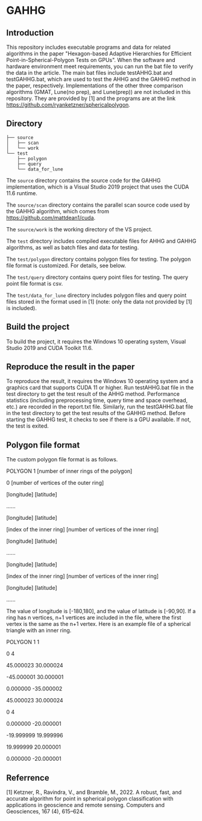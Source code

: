 # GAHHG

## Introduction

This repository includes executable programs and data for related algorithms in the paper "Hexagon-based Adaptive Hierarchies for Efficient Point-in-Spherical-Polygon Tests on GPUs". When the software and hardware environment meet requirements, you can run the bat file to verify the data in the article. The main bat files include testAHHG.bat and testGAHHG.bat, which are used to test the AHHG and the GAHHG method in the paper, respectively. Implementations of the other three comparison algorithms (GMAT, Lune(no prep), and Lune(prep)) are not included in this repository. They are provided by [1] and the programs are at the link https://github.com/ryanketzner/sphericalpolygon.

## Directory
```
├── source
│   ├── scan
│   └── work 
└── test
    ├── polygon
    ├── query
    └── data_for_lune
```

The `source` directory contains the source code for the GAHHG implementation, which is a Visual Studio 2019 project that uses the CUDA 11.6 runtime. 

The `source/scan` directory contains the parallel scan source code used by the GAHHG algorithm, which comes from https://github.com/mattdean1/cuda.

The `source/work` is the working directory of the VS project.

The `test` directory includes compiled executable files for AHHG and GAHHG algorithms, as well as batch files and data for testing.

The `test/polygon` directory contains polygon files for testing. The polygon file format is customized. For details, see below.

The `test/query` directory contains query point files for testing. The query point file format is csv.

The `test/data_for_lune` directory includes polygon files and query point files stored in the format used in [1] (note: only the data not provided by [1] is included).

## Build the project

To build the project, it requires the Windows 10 operating system, Visual Studio 2019 and CUDA Toolkit 11.6.

## Reproduce the result in the paper

To reproduce the result, it requires the Windows 10 operating system and a graphics card that supports CUDA 11 or higher. Run testAHHG.bat file in the test directory to get the test result of the AHHG method. Performance statistics (including  preprocessing time, query time and space overhead, etc.) are recorded in the report.txt file. Similarly, run the testGAHHG.bat file in the test directory to get the test results of the GAHHG method. Before starting the GAHHG test, it checks to see if there is a GPU available. If not, the test is exited.

## Polygon file format

The custom polygon file format is as follows.

POLYGON 1 [number of inner rings of the polygon]

0 [number of vertices of the outer ring]

[longitude] [latitude]

......

[longitude] [latitude]

[index of the inner ring] [number of vertices of the inner ring]

[longitude] [latitude]

......

[longitude] [latitude]

[index of the inner ring] [number of vertices of the inner ring]

[longitude] [latitude]

......

The value of longitude is [-180,180], and the value of latitude is [-90,90]. If a ring has n vertices, n+1 vertices are included in the file, where the first vertex is the same as the n+1 vertex. Here is an example file of a spherical triangle with an inner ring.

POLYGON 1 1

0 4

45.000023 30.000024

-45.000001 30.000001

0.000000 -35.000002

45.000023 30.000024

0 4

0.000000 -20.000001

-19.999999 19.999996

19.999999 20.000001

0.000000 -20.000001

## Referrence

[1] Ketzner, R., Ravindra, V., and Bramble, M., 2022. A robust, fast, and accurate algorithm for
point in spherical polygon classification with applications in geoscience and remote sensing.
Computers and Geosciences, 167 (4), 615–624.
